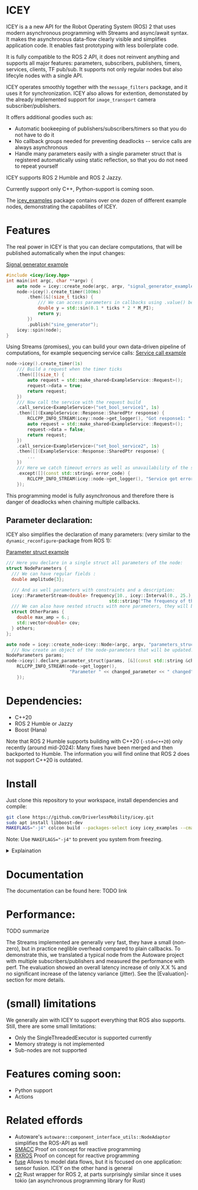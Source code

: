 # ICEY 

ICEY is a a new API for the Robot Operating System (ROS) 2 that uses modern asynchronous programming with Streams and async/await syntax. It makes the asynchronous data-flow clearly visible and simplifies application code. It enables fast prototyping with less boilerplate code.

It is fully compatible to the ROS 2 API, it does not reinvent anything and supports all major features: parameters, subscribers, publishers, timers, services, clients, TF pub/sub. It supports not only regular nodes but also lifecyle nodes with a single API. 

ICEY operates smoothly together with the  `message_filters` package, and it uses it for synchronization. ICEY also allows for extention, demonstated by the already implemented support for `image_transport` camera subscriber/publishers.

It offers additional goodies such as:
- Automatic bookeeping of publishers/subscribers/timers so that you do not have to do it 
- No callback groups needed for preventing deadlocks -- service calls are always asynchronous
- Handle many parameters easily with a single parameter struct that is registered automatically using static reflection, so that you do not need to repeat yourself

ICEY supports ROS 2 Humble and ROS 2 Jazzy.

Currently support only C++, Python-support is coming soon. 

The [icey_examples](icey_examples) package contains over one dozen of different example nodes, demonstrating the capabilites of ICEY.

# Features 

The real power in ICEY is that you can declare computations, that will  be published automatically when the input changes: 

[Signal generator example](icey_examples/src_signal_generator.cpp)
```cpp
#include <icey/icey.hpp>
int main(int argc, char **argv) {
    auto node = icey::create_node(argc, argv, "signal_generator_example");
    node->icey().create_timer(100ms)
        .then([&](size_t ticks) {
            /// We can access parameters in callbacks using .value() because parameters are always initialized first.
            double y = std::sin(0.1 * ticks * 2 * M_PI);
            return y;
        })
        .publish("sine_generator");
    icey::spin(node);
}
```

Using Streams (promises), you can build your own data-driven pipeline of computations, for example sequencing service calls: 
[Service call example](icey_examples/src/service_client.cpp)
```cpp
node->icey().create_timer(1s)
    /// Build a request when the timer ticks
    .then([](size_t) {
        auto request = std::make_shared<ExampleService::Request>();
        request->data = true;
        return request;
    })
    /// Now call the service with the request build
    .call_service<ExampleService>("set_bool_service1", 1s)
    .then([](ExampleService::Response::SharedPtr response) {
        RCLCPP_INFO_STREAM(icey::node->get_logger(), "Got response1: " << response->success);
        auto request = std::make_shared<ExampleService::Request>();
        request->data = false;
        return request;
    })
    .call_service<ExampleService>("set_bool_service2", 1s)
    .then([](ExampleService::Response::SharedPtr response) {
        ...
    })
    /// Here we catch timeout errors as well as unavailability of the service:
    .except([](const std::string& error_code) {
        RCLCPP_INFO_STREAM(icey::node->get_logger(), "Service got error: " << error_code);
    });
```     
This programming model is fully asynchronous and therefore there is danger of deadlocks when chaining multiple callbacks. 

## Parameter declaration: 
ICEY also simplifies the declaration of many parameters: (very similar to the `dynamic_reconfigure`-package from ROS 1):

[Parameter struct example](icey_examples/src/parameters_struct.cpp)
```cpp
/// Here you declare in a single struct all parameters of the node:
struct NodeParameters {
  /// We can have regular fields :
  double amplitude{3};

  /// And as well parameters with constraints and a description:
  icey::ParameterStream<double> frequency{10., icey::Interval(0., 25.),
                                       std::string("The frequency of the sine")};
  /// We can also have nested structs with more parameters, they will be named others.max_amp, others.cov:
  struct OtherParams {
    double max_amp = 6.;
    std::vector<double> cov;
  } others;
};

auto node = icey::create_node<icey::Node>(argc, argv, "parameters_struct_example");
  /// Now create an object of the node-parameters that will be updated:
NodeParameters params;
node->icey().declare_parameter_struct(params, [&](const std::string &changed_parameter) {
    RCLCPP_INFO_STREAM(node->get_logger(),
                        "Parameter " << changed_parameter << " changed");
    });
```
# Dependencies: 

- C++20 
- ROS 2 Humble or Jazzy
- Boost (Hana)

Note that ROS 2 Humble supports building with C++20 (`-std=c++20`) only recently (around mid-2024): Many fixes have been merged and then backported to Humble. The information you will find online that ROS 2 does not support C++20 is outdated. 

# Install 

Just clone this repository to your workspace, install dependencies and compile: 

```sh
git clone https://github.com/DriverlessMobility/icey.git
sudo apt install libboost-dev
MAKEFLAGS="-j4" colcon build --packages-select icey icey_examples --cmake-args -DCMAKE_BUILD_TYPE=Release
```

Note: Use `MAKEFLAGS="-j4"` to prevent you system from freezing. 

<details>

<summary>Explaination</summary>

By default, `colcon` will start as many compiler processes as there are CPU cores, if there are enough translation units (TU) to compile in parallel. The `icey_example` package contains ~20 examples and therefore TUs. Since GCC requires 1-3 GiB of RAM to compile a single TU using icey, on a machine with 20 CPU cores (such as a 12th generation Intel i7) and only 32 GiB of RAM, this will require more RAM than is available. So Linux starts swapping, which takes a very long time because at the same time the CPU load is also high. The result is an effectively unresponsive system.
Linux has an out-of-memory killer (OOM killer), but by default it is configured to be effectively useless, it won't kill the GCC processes.
By passing the option `MAKEFLAGS="-j4"`, only four jobs will be used, i.e. only 4 TUs will be compiled in parallel. This will prevent your system from freezing assuming you have at least 12 GiB of RAM.
Of course (and after you read this far) you can set it to whatever value you like.
We just want to prevent your first experience with ICEY from being "it freezes your system and you have to reboot", which would be very unpleasant.
</details>

# Documentation 

The documentation can be found here: TODO link 

# Performance: 

TODO summarize 

The Streams implemented are generally very fast, they have a small (non-zero), but in practice neglible overhead compared to plain callbacks. 
To demonstrate this, we translated a typical node from the Autoware project with multiple subscribers/publishers and measured the performance with perf. 
The evaluation showed an overall latency increase of only X.X % and no significant increase of the latency variance (jitter). 
See the [Evaluation]-section for more details. 

# (small) limitations

We generally aim with ICEY to support everything that ROS also supports. 
Still, there are some small limitations: 

- Only the SingleThreadedExecutor is supported currently
- Memory strategy is not implemented
- Sub-nodes are not supported

# Features coming soon:

- Python support 
- Actions 

# Related effords

- Autoware's `autoware::component_interface_utils::NodeAdaptor` simplifies the ROS-API as well 
- [SMACC](https://github.com/robosoft-ai/SMACC) Proof on concept for reactive programming
- [RXROS](https://github.com/rosin-project/rxros2) Proof on concept for reactive programming
- [fuse](https://github.com/locusrobotics/fuse) Allows to model data flows, but it is focused on one application: sensor fusion. ICEY on the other hand is general 
- [r2r](https://github.com/m-dahl/r2r_minimal_node/blob/master/r2r_minimal_node/src/main.rs) Rust wrapper for ROS 2, at parts surprisingly similar since it uses tokio (an asynchronous programming library for Rust)

